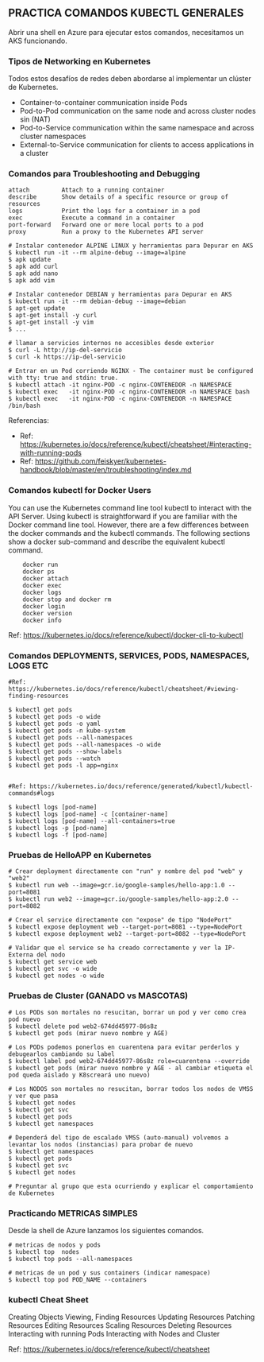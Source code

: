 **PRACTICA COMANDOS KUBECTL GENERALES**
-------------------------------------------------------

Abrir una shell en Azure para ejecutar estos comandos, necesitamos un AKS funcionando.

### Tipos de Networking en Kubernetes

Todos estos desafíos de redes deben abordarse al implementar un clúster de Kubernetes.

- Container-to-container communication inside Pods
- Pod-to-Pod communication on the same node and across cluster nodes sin (NAT)
- Pod-to-Service communication within the same namespace and across cluster namespaces
- External-to-Service communication for clients to access applications in a cluster


### Comandos para Troubleshooting and Debugging

```
attach         Attach to a running container
describe       Show details of a specific resource or group of resources
logs           Print the logs for a container in a pod
exec           Execute a command in a container
port-forward   Forward one or more local ports to a pod
proxy          Run a proxy to the Kubernetes API server

# Instalar contenedor ALPINE LINUX y herramientas para Depurar en AKS
$ kubectl run -it --rm alpine-debug --image=alpine
$ apk update
$ apk add curl
$ apk add nano
$ apk add vim

# Instalar contenedor DEBIAN y herramientas para Depurar en AKS
$ kubectl run -it --rm debian-debug --image=debian 
$ apt-get update
$ apt-get install -y curl
$ apt-get install -y vim
$ ...

# llamar a servicios internos no accesibles desde exterior
$ curl -L http://ip-del-servicio
$ curl -k https://ip-del-servicio

# Entrar en un Pod corriendo NGINX - The container must be configured with tty: true and stdin: true.
$ kubectl attach -it nginx-POD -c nginx-CONTENEDOR -n NAMESPACE
$ kubectl exec   -it nginx-POD -c nginx-CONTENEDOR -n NAMESPACE bash
$ kubectl exec   -it nginx-POD -c nginx-CONTENEDOR -n NAMESPACE /bin/bash
```

Referencias:
- Ref: https://kubernetes.io/docs/reference/kubectl/cheatsheet/#interacting-with-running-pods
- Ref: https://github.com/feiskyer/kubernetes-handbook/blob/master/en/troubleshooting/index.md

### Comandos kubectl for Docker Users

You can use the Kubernetes command line tool kubectl to interact with the API Server. Using kubectl is straightforward if you are familiar with the Docker command line tool. However, there are a few differences between the docker commands and the kubectl commands. The following sections show a docker sub-command and describe the equivalent kubectl command.

```
    docker run
    docker ps
    docker attach
    docker exec
    docker logs
    docker stop and docker rm
    docker login
    docker version
    docker info
```    

Ref: https://kubernetes.io/docs/reference/kubectl/docker-cli-to-kubectl


### Comandos DEPLOYMENTS, SERVICES, PODS, NAMESPACES, LOGS ETC

```
#Ref: https://kubernetes.io/docs/reference/kubectl/cheatsheet/#viewing-finding-resources

$ kubectl get pods
$ kubectl get pods -o wide
$ kubectl get pods -o yaml
$ kubectl get pods -n kube-system
$ kubectl get pods --all-namespaces
$ kubectl get pods --all-namespaces -o wide
$ kubectl get pods --show-labels
$ kubectl get pods --watch
$ kubectl get pods -l app=nginx


#Ref: https://kubernetes.io/docs/reference/generated/kubectl/kubectl-commands#logs

$ kubectl logs [pod-name]
$ kubectl logs [pod-name] -c [container-name]
$ kubectl logs [pod-name] --all-containers=true
$ kubectl logs -p [pod-name]
$ kubectl logs -f [pod-name]
```

### Pruebas de HelloAPP en Kubernetes
```
# Crear deployment directamente con "run" y nombre del pod "web" y "web2"
$ kubectl run web --image=gcr.io/google-samples/hello-app:1.0 --port=8081
$ kubectl run web2 --image=gcr.io/google-samples/hello-app:2.0 --port=8082

# Crear el service directamente con "expose" de tipo "NodePort"
$ kubectl expose deployment web --target-port=8081 --type=NodePort
$ kubectl expose deployment web2 --target-port=8082 --type=NodePort

# Validar que el service se ha creado correctamente y ver la IP-Externa del nodo
$ kubectl get service web
$ kubectl get svc -o wide
$ kubectl get nodes -o wide
```

### Pruebas de Cluster (GANADO vs MASCOTAS)

```
# Los PODs son mortales no resucitan, borrar un pod y ver como crea pod nuevo
$ kubectl delete pod web2-674dd45977-86s8z
$ kubectl get pods (mirar nuevo nombre y AGE)

# Los PODs podemos ponerlos en cuarentena para evitar perderlos y debugearlos cambiando su label
$ kubectl label pod web2-674dd45977-86s8z role=cuarentena --override
$ kubectl get pods (mirar nuevo nombre y AGE - al cambiar etiqueta el pod queda aislado y K8screará uno nuevo)

# Los NODOS son mortales no resucitan, borrar todos los nodos de VMSS y ver que pasa
$ kubectl get nodes
$ kubectl get svc
$ kubectl get pods
$ kubectl get namespaces

# Dependerá del tipo de escalado VMSS (auto-manual) volvemos a levantar los nodos (instancias) para probar de nuevo
$ kubectl get namespaces
$ kubectl get pods
$ kubectl get svc
$ kubectl get nodes

# Preguntar al grupo que esta ocurriendo y explicar el comportamiento de Kubernetes
```

### Practicando METRICAS SIMPLES

Desde la shell de Azure lanzamos los siguientes comandos.

```
# metricas de nodos y pods
$ kubectl top  nodes
$ kubectl top pods --all-namespaces

# metricas de un pod y sus containers (indicar namespace)
$ kubectl top pod POD_NAME --containers 
```


### kubectl Cheat Sheet

Creating Objects
Viewing, Finding Resources
Updating Resources
Patching Resources
Editing Resources
Scaling Resources
Deleting Resources
Interacting with running Pods
Interacting with Nodes and Cluster

Ref: https://kubernetes.io/docs/reference/kubectl/cheatsheet
    
